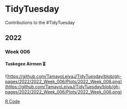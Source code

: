 # TidyTuesday
Contributions to the #TidyTuesday 

## 2022 
### Week 006
#### Tuskegee Airmen :medal_military:
![https://github.com/TamayoLeivaJ/TidyTuesday/blob/gh-pages/2022/2022_Week_006/Plots/2022_Week_006.png](https://github.com/TamayoLeivaJ/TidyTuesday/blob/gh-pages/2022/2022_Week_006/Plots/2022_Week_006.png)

[R Code](https://github.com/TamayoLeivaJ/TidyTuesday/blob/gh-pages/2022/2022_Week_006/2022_Week_006.R)
